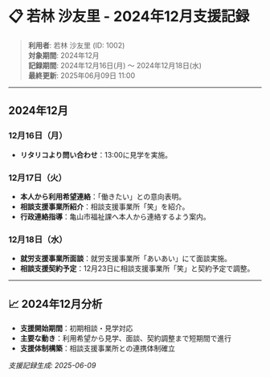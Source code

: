 # 📋 若林 沙友里 - 2024年12月支援記録

> **利用者**: 若林 沙友里 (ID: 1002)  
> **対象期間**: 2024年12月  
> **記録期間**: 2024年12月16日(月) ～ 2024年12月18日(水)  
> **最終更新**: 2025年06月09日 11:00

---

## 2024年12月

### 12月16日（月）
- **リタリコより問い合わせ**：13:00に見学を実施。

### 12月17日（火）
- **本人から利用希望連絡**：「働きたい」との意向表明。
- **相談支援事業所紹介**：相談支援事業所「笑」を紹介。
- **行政連絡指導**：亀山市福祉課へ本人から連絡するよう案内。

### 12月18日（水）
- **就労支援事業所面談**：就労支援事業所「あいあい」にて面談実施。
- **相談支援契約予定**：12月23日に相談支援事業所「笑」と契約予定で調整。

---

## 📈 2024年12月分析
- **支援開始期間**：初期相談・見学対応
- **主要な動き**：利用希望から見学、面談、契約調整まで短期間で進行
- **支援体制構築**：相談支援事業所との連携体制確立

*支援記録生成: 2025-06-09*